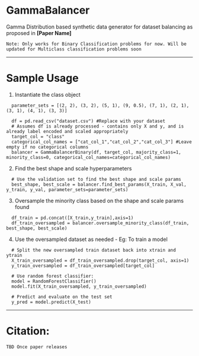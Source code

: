 # GammaBalancer
Gamma Distribution based synthetic data generator for dataset balancing as proposed in **[Paper Name]**

`Note: Only works for Binary Classification problems for now. Will be updated for Multiclass classification problems soon`

------------------------------------------
# Sample Usage
1) Instantiate the class object
```
  parameter_sets = [(2, 2), (3, 2), (5, 1), (9, 0.5), (7, 1), (2, 1), (3, 1), (4, 1), (3, 3)]

  df = pd.read_csv("dataset.csv") #Replace with your dataset
  # Assumes df is already processed - contains only X and y, and is already label encoded and scaled appropriately
  target_col = "class"
  categorical_col_names = ["cat_col_1","cat_col_2","cat_col_3"] #Leave empty if no categorical columns
  balancer = GammaBalancerBinary(df, target_col, majority_class=1, minority_class=0, categorical_col_names=categorical_col_names)
```
2) Find the best shape and scale hyperparameters
```
  # Use the validation set to find the best shape and scale params
  best_shape, best_scale = balancer.find_best_params(X_train, X_val, y_train, y_val, parameter_sets=parameter_sets)
```

3) Oversample the minority class based on the shape and scale params found
```
  df_train = pd.concat([X_train,y_train],axis=1)
  df_train_oversampled = balancer.oversample_minority_class(df_train, best_shape, best_scale)
```

4) Use the oversampled dataset as needed - Eg: To train a model
```
  # Split the new oversampled train dataset back into xtrain and ytrain
  X_train_oversampled = df_train_oversampled.drop(target_col, axis=1)
  y_train_oversampled = df_train_oversampled[target_col]

  # Use random forest classifier:
  model = RandomForestClassifier()
  model.fit(X_train_oversampled, y_train_oversampled)

  # Predict and evaluate on the test set
  y_pred = model.predict(X_test)
```
------------------------------------------
# Citation:
```
TBD Once paper releases
```
